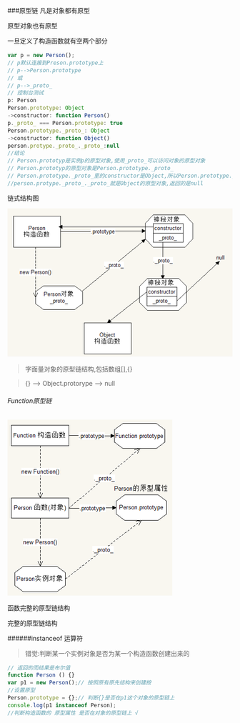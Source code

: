 ###原型链
凡是对象都有原型

原型对象也有原型

一旦定义了构造函数就有空两个部分
```javascript
var p = new Person();
// p默认连接到Preson.prototype上
// p-->Person.prototype
// 或
// p-->_proto_
// 控制台测试
p: Person
Person.prototype: Object
->constructor: function Person()
p._proto_ === Person.prototype: true
Person.prototype._proto_: Object
->constructor: function Object()
person.protype._proto_._proto_:null
//结论
// Person.prototyp是实例p的原型对象,使用_proto_可以访问对象的原型对象
// Person.prototyp的原型对象是Person.prototype._proto_
// Person.prototype._proto_里的constructor是Object,所以Person.prototype._proto_是Object的prototype
//person.protype._proto_._proto_就是Object的原型对象,返回的是null
```
链式结构图

![](/assets/链式结构.png)

>字面量对象的原型链结构,包括数组[],{}

>{} --> Object.protorype --> null

###### Function原型链
![](/assets/原型链.png)

函数完整的原型链结构

完整的原型链结构 

######instanceof 运算符

>错觉:判断某一个实例对象是否为某一个构造函数创建出来的

```javascript
// 返回的而结果是布尔值
function Person () {}
var p1 = new Person();// 按照原有原先结构来创建按
//设置原型
Person.prototype = {};// 判断{}是否在p1这个对象的原型链上
console.log(p1 instanceof Person);
//判断构造函数的 原型属性 是否在对象的原型链上 √
```
